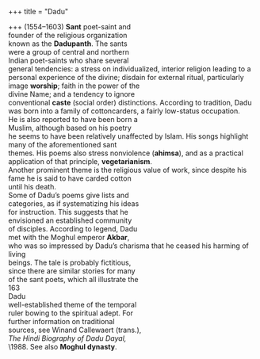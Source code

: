 +++
title = "Dadu"

+++
(1554–1603) **Sant** poet-saint and  
founder of the religious organization  
known as the **Dadupanth**. The sants  
were a group of central and northern  
Indian poet-saints who share several  
general tendencies: a stress on individualized, interior religion leading to a  
personal experience of the divine; disdain for external ritual, particularly  
image **worship**; faith in the power of the  
divine Name; and a tendency to ignore  
conventional **caste** (social order) distinctions. According to tradition, Dadu  
was born into a family of cottoncarders, a fairly low-status occupation.  
He is also reported to have been born a  
Muslim, although based on his poetry  
he seems to have been relatively unaffected by Islam. His songs highlight  
many of the aforementioned sant  
themes. His poems also stress nonviolence (**ahimsa**), and as a practical application of that principle, **vegetarianism**.  
Another prominent theme is the religious value of work, since despite his  
fame he is said to have carded cotton  
until his death.  
Some of Dadu’s poems give lists and  
categories, as if systematizing his ideas  
for instruction. This suggests that he  
envisioned an established community  
of disciples. According to legend, Dadu  
met with the Moghul emperor **Akbar**,  
who was so impressed by Dadu’s charisma that he ceased his harming of living  
beings. The tale is probably fictitious,  
since there are similar stories for many  
of the sant poets, which all illustrate the  
163  
Dadu  
well-established theme of the temporal  
ruler bowing to the spiritual adept. For  
further information on traditional  
sources, see Winand Callewaert (trans.),  
*The Hindi Biography of Dadu Dayal,*  
\1988. See also **Moghul dynasty**.